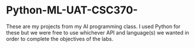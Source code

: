 # Python-ML-UAT-CSC370-
These are my projects from my AI programming class. I used Python for these but we were free to use whichever API and language(s) we wanted in order to complete the objectives of the labs.
